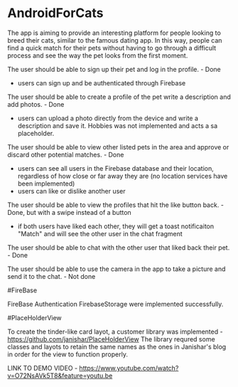 # AndroidForCats

The app is aiming to provide an interesting platform for people looking to breed their cats, similar to the famous dating app. 
In this way, people can find a quick match for their pets without having to go through a difficult process and see the way the pet looks from the first moment.

The user should be able to sign up their pet and log in the profile. - Done

- users can sign up and be authenticated through Firebase

The user should be able to create a profile of the pet write a description and add photos. - Done

- users can upload a photo directly from the device and write a description and save it. Hobbies was not implemented and acts a sa placeholder.

The user should be able to view other listed pets in the area and approve or discard other potential matches. - Done

- users can see all users in the Firebase database and their location, regardless of how close or far away they are (no location services have been implemented)
- users can like or dislike another user


The user should be able to view the profiles that hit the like button back. - Done, but with a swipe instead of a button

- if both users have liked each other, they will get a toast notificaiton "Match" and will see the other user in the chat fragment

The user should be able to chat with the other user that liked back their pet. - Done

The user should be able to use the camera in the app to take a picture and send it to the chat. - Not done

#FireBase

FireBase Authentication FirebaseStorage were implemented successfully.

#PlaceHolderView

To create the tinder-like card layot, a customer library was implemented - https://github.com/janishar/PlaceHolderView
The library requred some classes and layots to retain the same names as the ones in Janishar's blog in order for the view to function properly.

LINK TO DEMO VIDEO - https://www.youtube.com/watch?v=O72NsAVk5T8&feature=youtu.be
